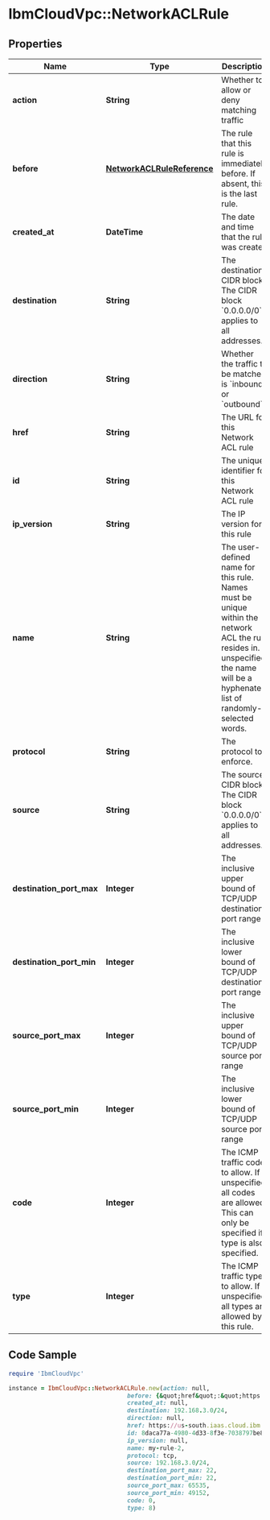 # IbmCloudVpc::NetworkACLRule

## Properties

Name | Type | Description | Notes
------------ | ------------- | ------------- | -------------
**action** | **String** | Whether to allow or deny matching traffic | 
**before** | [**NetworkACLRuleReference**](NetworkACLRuleReference.md) | The rule that this rule is immediately before. If absent, this is the last rule. | [optional] 
**created_at** | **DateTime** | The date and time that the rule was created | 
**destination** | **String** | The destination CIDR block. The CIDR block &#x60;0.0.0.0/0&#x60; applies to all addresses. | 
**direction** | **String** | Whether the traffic to be matched is &#x60;inbound&#x60; or &#x60;outbound&#x60; | 
**href** | **String** | The URL for this Network ACL rule | 
**id** | **String** | The unique identifier for this Network ACL rule | 
**ip_version** | **String** | The IP version for this rule | 
**name** | **String** | The user-defined name for this rule. Names must be unique within the network ACL the rule resides in. If unspecified, the name will be a hyphenated list of randomly-selected words. | 
**protocol** | **String** | The protocol to enforce. | 
**source** | **String** | The source CIDR block. The CIDR block &#x60;0.0.0.0/0&#x60; applies to all addresses. | 
**destination_port_max** | **Integer** | The inclusive upper bound of TCP/UDP destination port range | [optional] [default to 65535]
**destination_port_min** | **Integer** | The inclusive lower bound of TCP/UDP destination port range | [optional] [default to 1]
**source_port_max** | **Integer** | The inclusive upper bound of TCP/UDP source port range | [optional] [default to 65335]
**source_port_min** | **Integer** | The inclusive lower bound of TCP/UDP source port range | [optional] [default to 1]
**code** | **Integer** | The ICMP traffic code to allow. If unspecified, all codes are allowed. This can only be specified if type is also specified. | [optional] 
**type** | **Integer** | The ICMP traffic type to allow. If unspecified, all types are allowed by this rule. | [optional] 

## Code Sample

```ruby
require 'IbmCloudVpc'

instance = IbmCloudVpc::NetworkACLRule.new(action: null,
                                 before: {&quot;href&quot;:&quot;https://us-south.iaas.cloud.ibm.com/v1/network_acls/a4e28308-8ee7-46ab-8108-9f881f22bdbf/rules/8daca77a-4980-4d33-8f3e-7038797be8f9&quot;,&quot;id&quot;:&quot;8daca77a-4980-4d33-8f3e-7038797be8f9&quot;,&quot;name&quot;:&quot;my-rule-1&quot;},
                                 created_at: null,
                                 destination: 192.168.3.0/24,
                                 direction: null,
                                 href: https://us-south.iaas.cloud.ibm.com/v1/network_acls/a4e28308-8ee7-46ab-8108-9f881f22bdbf/rules/8daca77a-4980-4d33-8f3e-7038797be8f9,
                                 id: 8daca77a-4980-4d33-8f3e-7038797be8f9,
                                 ip_version: null,
                                 name: my-rule-2,
                                 protocol: tcp,
                                 source: 192.168.3.0/24,
                                 destination_port_max: 22,
                                 destination_port_min: 22,
                                 source_port_max: 65535,
                                 source_port_min: 49152,
                                 code: 0,
                                 type: 8)
```


